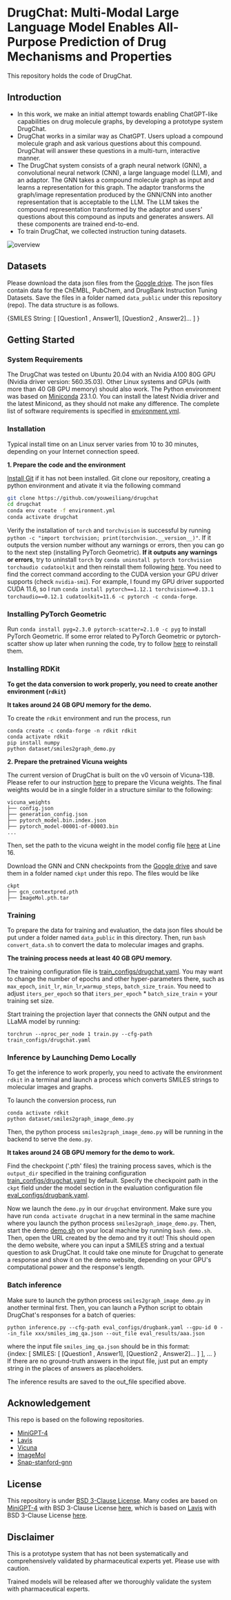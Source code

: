 # DrugChat: Multi-Modal Large Language Model Enables All-Purpose Prediction of Drug Mechanisms and Properties

This repository holds the code of DrugChat.



## Introduction
- In this work, we make an initial attempt towards enabling ChatGPT-like capabilities on drug molecule graphs, by developing a prototype system DrugChat.
- DrugChat works in a similar way as ChatGPT. Users upload a compound molecule graph and ask various questions about this compound. DrugChat will answer these questions in a multi-turn, interactive manner. 
- The DrugChat system consists of a graph neural network (GNN), a convolutional neural network (CNN), a large language model (LLM), and an adaptor. The GNN takes a compound molecule graph as input and learns a representation for this graph. The adaptor transforms the graph/image representation produced by the GNN/CNN into another representation that is acceptable to the LLM. The LLM takes the compound representation transformed by the adaptor and users' questions about this compound as inputs and generates answers. All these components are trained end-to-end.
- To train DrugChat, we collected instruction tuning datasets.

![overview](figs/DrugChat.png)

## Datasets

Please download the data json files from the [Google drive](https://drive.google.com/drive/folders/1ofHOV5UFJUf2Xb-UljbK--wILF-_vBod?usp=sharing). The json files contain data for the ChEMBL, PubChem, and DrugBank Instruction Tuning Datasets. Save the files in a folder named `data_public` under this repository (repo). The data structure is as follows. 

{SMILES String: [ [Question1 , Answer1], [Question2 , Answer2]... ] }


## Getting Started
### System Requirements
The DrugChat was tested on Ubuntu 20.04 with an Nvidia A100 80G GPU (Nvidia driver version: 560.35.03). Other Linux systems and GPUs (with more than 40 GB GPU memory) should also work. The Python environment was based on [Miniconda](https://docs.anaconda.com/miniconda/miniconda-install/) 23.1.0. You can install the latest Nvidia driver and the latest Minicond, as they should not make any difference. The complete list of software requirements is specified in [environment.yml](environment.yml).


### Installation

Typical install time on an Linux server varies from 10 to 30 minutes, depending on your Internet connection speed.

**1. Prepare the code and the environment**

[Install Git](https://git-scm.com/downloads) if it has not been installed. 
Git clone our repository, creating a python environment and ativate it via the following command

```bash
git clone https://github.com/youweiliang/drugchat
cd drugchat
conda env create -f environment.yml
conda activate drugchat
```

Verify the installation of `torch` and `torchvision` is successful by running `python -c "import torchvision; print(torchvision.__version__)"`. If it outputs the version number without any warnings or errors, then you can go to the next step (installing PyTorch Geometric). __If it outputs any warnings or errors__, try to uninstall `torch` by `conda uninstall pytorch torchvision torchaudio cudatoolkit` and then reinstall them following [here](https://pytorch.org/get-started/previous-versions/#v1121). You need to find the correct command according to the CUDA version your GPU driver supports (check `nvidia-smi`). For example, I found my GPU driver supported CUDA 11.6, so I run `conda install pytorch==1.12.1 torchvision==0.13.1 torchaudio==0.12.1 cudatoolkit=11.6 -c pytorch -c conda-forge`.

### Installing PyTorch Geometric
Run `conda install pyg=2.3.0 pytorch-scatter=2.1.0 -c pyg` to install PyTorch Geometric. If some error related to PyTorch Geometric or pytorch-scatter show up later when running the code, try to follow [here](https://pytorch-geometric.readthedocs.io/en/latest/install/installation.html) to reinstall them. 


### Installing RDKit
**To get the data conversion to work properly, you need to create another environment (`rdkit`)**

**It takes around 24 GB GPU memory for the demo.**

To create the `rdkit` environment and run the process, run
```
conda create -c conda-forge -n rdkit rdkit
conda activate rdkit
pip install numpy
python dataset/smiles2graph_demo.py
```

**2. Prepare the pretrained Vicuna weights**

The current version of DrugChat is built on the v0 versoin of Vicuna-13B.
Please refer to our instruction [here](PrepareVicuna.md) 
to prepare the Vicuna weights.
The final weights would be in a single folder in a structure similar to the following:

```
vicuna_weights
├── config.json
├── generation_config.json
├── pytorch_model.bin.index.json
├── pytorch_model-00001-of-00003.bin
...   
```

Then, set the path to the vicuna weight in the model config file 
[here](pipeline/configs/models/drugchat.yaml#L16) at Line 16.


Download the GNN and CNN checkpoints from the [Google drive](https://drive.google.com/drive/folders/1DlLzYf7MHHdA09l5Cv3H5KUULmtazwo1?usp=sharing) and save them in a folder named `ckpt` under this repo. The files would be like
```
ckpt
├── gcn_contextpred.pth
├── ImageMol.pth.tar
```


### Training

To prepare the data for training and evaluation, the data json files should be put under a folder named `data_public` in this directory. Then, run `bash convert_data.sh` to convert the data to molecular images and graphs.

**The training process needs at least 40 GB GPU memory.** 

The training configuration file is [train_configs/drugchat.yaml](train_configs/drugchat.yaml). You may want to change the number of epochs and other hyper-parameters there, such as `max_epoch`, `init_lr`, `min_lr`,`warmup_steps`, `batch_size_train`. You need to adjust `iters_per_epoch` so that `iters_per_epoch` * `batch_size_train` = your training set size.

Start training the projection layer that connects the GNN output and the LLaMA model by running:
```
torchrun --nproc_per_node 1 train.py --cfg-path train_configs/drugchat.yaml
```

### Inference by Launching Demo Locally
To get the inference to work properly, you need to activate the environment `rdkit` in a terminal and launch a process which converts SMILES strings to molecular images and graphs. 

To launch the conversion process, run
```
conda activate rdkit
python dataset/smiles2graph_image_demo.py
```
Then, the python process `smiles2graph_image_demo.py` will be running in the backend to serve the `demo.py`.

**It takes around 24 GB GPU memory for the demo to work.**

Find the checkpoint ('.pth' files) the training process saves, which is the `output_dir` specified in the training configuration [train_configs/drugchat.yaml](train_configs/drugchat.yaml) by default. Specify the checkpoint path in the `ckpt` field under the model section in the evaluation configuration file [eval_configs/drugbank.yaml](eval_configs/drugbank.yaml).

Now we launch the `demo.py` in our `drugchat` environment. Make sure you have run `conda activate drugchat` in a new terminal in the same machine where you launch the python process `smiles2graph_image_demo.py`. Then, start the demo [demo.sh](demo.sh) on your local machine by running `bash demo.sh`. Then, open the URL created by the demo and try it out! This should open the demo website, where you can input a SMILES string and a textual question to ask DrugChat. It could take one minute for Drugchat to generate a response and show it on the demo website, depending on your GPU's computational power and the response's length.

### Batch inference
Make sure to launch the python process `smiles2graph_image_demo.py` in another terminal first. 
Then, you can launch a Python script to obtain DrugChat's responses for a batch of queries:
```
python inference.py --cfg-path eval_configs/drugbank.yaml --gpu-id 0 --in_file xxx/smiles_img_qa.json --out_file eval_results/aaa.json
```
where the input file `smiles_img_qa.json` should be in this format:  
{index: [ SMILES: [ [Question1 , Answer1], [Question2 , Answer2]... ] ], ... }   
If there are no ground-truth answers in the input file, just put an empty string in the places of answers as placeholders. 

The inference results are saved to the out_file specified above.

## Acknowledgement
This repo is based on the following repositories.
+ [MiniGPT-4](https://minigpt-4.github.io/)
+ [Lavis](https://github.com/salesforce/LAVIS)
+ [Vicuna](https://github.com/lm-sys/FastChat)
+ [ImageMol](https://github.com/HongxinXiang/ImageMol)
+ [Snap-stanford-gnn](https://github.com/snap-stanford/pretrain-gnns/)


## License
This repository is under [BSD 3-Clause License](LICENSE.md).
Many codes are based on [MiniGPT-4](https://github.com/Vision-CAIR/MiniGPT-4) with BSD 3-Clause License [here](LICENSE_MiniGPT4.md), which is based on [Lavis](https://github.com/salesforce/LAVIS) with BSD 3-Clause License [here](LICENSE_Lavis.md).


## Disclaimer

This is a prototype system that has not been systematically and comprehensively validated by pharmaceutical experts yet. Please use with caution. 

Trained models will be released after we thoroughly validate the system with pharmaceutical experts.
